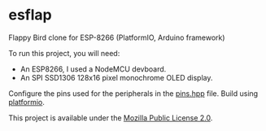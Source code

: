 # esflap
Flappy Bird clone for ESP-8266 (PlatformIO, Arduino framework)

To run this project, you will need:
- An ESP8266, I used a NodeMCU devboard.
- An SPI SSD1306 128x16 pixel monochrome OLED display.

Configure the pins used for the peripherals in the [pins.hpp](src/pins.hpp) file. Build using [platformio](http://platformio.org).

This project is available under the [Mozilla Public License 2.0](LICENSE.txt).
